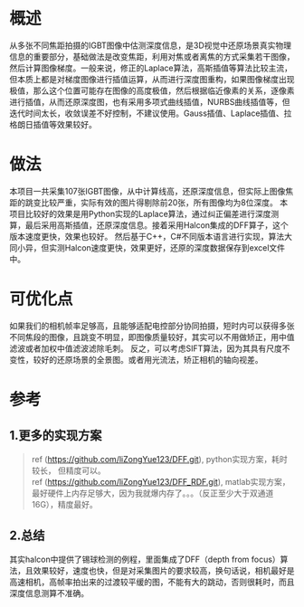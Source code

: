 # 概述
从多张不同焦距拍摄的IGBT图像中估测深度信息，是3D视觉中还原场景真实物理信息的重要部分，基础做法是改变焦距，利用对焦或者离焦的方式采集若干图像，然后计算图像梯度。一般来说，修正的Laplace算法，高斯插值等算法比较主流，但本质上都是对梯度图像进行插值运算，从而进行深度图重构，如果图像梯度出现极值，那么这个位置可能存在图像的高度极值，然后根据临近像素的关系，逐像素进行插值，从而还原深度图，也有采用多项式曲线插值，NURBS曲线插值等，但迭代时间太长，收敛误差不好控制，不建议使用。Gauss插值、Laplace插值、拉格朗日插值等效果较好。
# 做法
本项目一共采集107张IGBT图像，从中计算线高，还原深度信息，但实际上图像焦距的跳变比较严重，实际有效的图片得剔除前20张，所有图像均为8位深度。
本项目比较好的效果是用Python实现的Laplace算法，通过纠正偏差进行深度测算，最后采用高斯插值，还原深度信息。接着采用Halcon集成的DFF算子，这个版本速度更快，效果也较好。
然后基于C++，C#不同版本语言进行实现，算法大同小异，但实测Halcon速度更快，效果更好，还原的深度数据保存到excel文件中。
# 可优化点
如果我们的相机帧率足够高，且能够适配电控部分协同拍摄，短时内可以获得多张不同焦段的图像，且跳变不明显，即图像质量较好，其实可以不用做矫正，用中值滤波或者加权中值滤波滤除毛刺。
反之，可以考虑SIFT算法，因为其具有尺度不变性，较好的还原场景的全景图。或者用光流法，矫正相机的轴向视差。
# 参考
## 1.更多的实现方案
 >  ref (https://github.com/liZongYue123/DFF.git), python实现方案，耗时较长， 但精度可以。\
> ref (https://github.com/liZongYue123/DFF_RDF.git), matlab实现方案，最好硬件上内存足够大，因为我就爆内存了。。。（反正至少大于双通道16G），精度最好。
## 2.总结
其实halcon中提供了锡球检测的例程，里面集成了DFF（depth from focus）算法，且效果较好，速度也快，但是对采集图片的要求较高，换句话说，相机最好是高速相机，高帧率拍出来的过渡较平缓的图，不能有大的跳动，否则很耗时，而且深度信息测算不准确。
